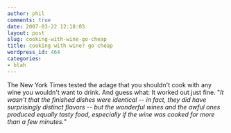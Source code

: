 ```yaml
---
author: phil
comments: true
date: 2007-03-22 12:18:03
layout: post
slug: cooking-with-wine-go-cheap
title: cooking with wine? go cheap
wordpress_id: 464
categories:
- blah
---
```


The New York Times tested the adage that you shouldn't cook with any wine you wouldn't want to drink. And guess what: It worked out just fine. "_It wasn't that the finished dishes were identical -- in fact, they did have surprisingly distinct flavors -- but the wonderful wines and the awful ones produced equally tasty food, especially if the wine was cooked for more than a few minutes._"
